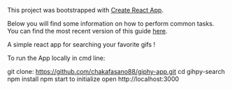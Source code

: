This project was bootstrapped with [Create React App](https://github.com/facebookincubator/create-react-app).

Below you will find some information on how to perform common tasks.<br>
You can find the most recent version of this guide [here](https://github.com/facebookincubator/create-react-app/blob/master/packages/react-scripts/template/README.md).

A simple react app for searching your favorite gifs !

To run the App locally in cmd line:

git clone: https://github.com/chakafasano88/giphy-app.git
cd gihpy-search
npm install
npm start to initialize
open  http://localhost:3000
